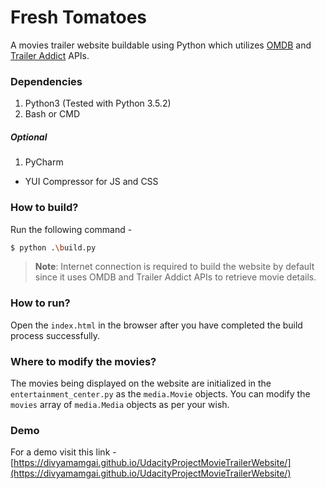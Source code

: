 # Fresh Tomatoes

A movies trailer website buildable using Python which utilizes [OMDB](http://www.omdbapi.com/) and
[Trailer Addict](http://www.traileraddict.com/trailerapi) APIs.

### Dependencies

1. Python3 (Tested with Python 3.5.2)
2. Bash or CMD

##### Optional

1. PyCharm
  * YUI Compressor for JS and CSS

### How to build?

Run the following command -
```sh
$ python .\build.py
```

> **Note**: Internet connection is required to build the website by default since it uses OMDB and
> Trailer Addict APIs to retrieve movie details.

### How to run?

Open the `index.html` in the browser after you have completed the build process successfully.

### Where to modify the movies?

The movies being displayed on the website are initialized in the `entertainment_center.py` as the `media.Movie` objects.
You can modify the `movies` array of `media.Media` objects as per your wish.

### Demo

For a demo visit this link - [https://divyamamgai.github.io/UdacityProjectMovieTrailerWebsite/](https://divyamamgai.github.io/UdacityProjectMovieTrailerWebsite/)